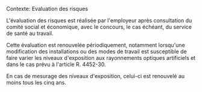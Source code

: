Contexte: Evaluation des risques

L'évaluation des risques est réalisée par l'employeur après consultation du comité social et économique, avec le concours, le cas échéant, du service de santé au travail.

Cette évaluation est renouvelée périodiquement, notamment lorsqu'une modification des installations ou des modes de travail est susceptible de faire varier les niveaux d'exposition aux rayonnements optiques artificiels et dans le cas prévu à l'article R. 4452-30.

En cas de mesurage des niveaux d'exposition, celui-ci est renouvelé au moins tous les cinq ans.